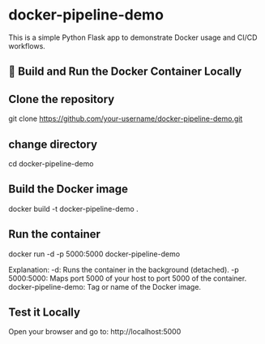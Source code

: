 # docker-pipeline-demo


This is a simple Python Flask app to demonstrate Docker usage and CI/CD workflows.

## 🐳 Build and Run the Docker Container Locally

## Clone the repository

git clone https://github.com/your-username/docker-pipeline-demo.git

## change directory
cd docker-pipeline-demo

## Build the Docker image
docker build -t docker-pipeline-demo .

## Run the container
docker run -d -p 5000:5000 docker-pipeline-demo


Explanation:
-d: Runs the container in the background (detached).
-p 5000:5000: Maps port 5000 of your host to port 5000 of the container.
docker-pipeline-demo: Tag or name of the Docker image.

## Test it Locally
Open your browser and go to: http://localhost:5000